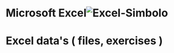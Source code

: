 # Microsoft Excel![Excel-Simbolo](https://github.com/userdanixdev/Excel/assets/132594952/2bf48ada-bd1f-4b4b-90e8-cfa56d1658f5)

### 
# Excel data's ( files, exercises )
